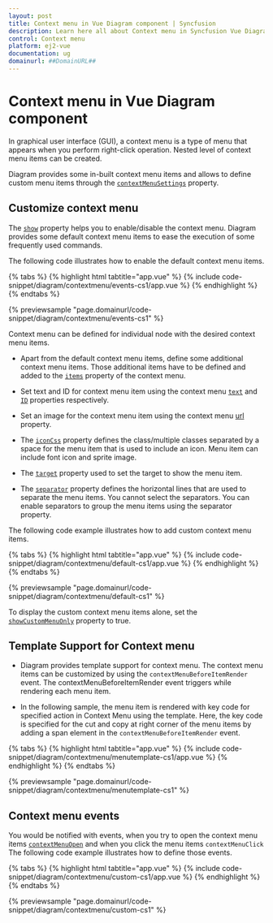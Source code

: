 ```yaml
---
layout: post
title: Context menu in Vue Diagram component | Syncfusion
description: Learn here all about Context menu in Syncfusion Vue Diagram component of Syncfusion Essential JS 2 and more.
control: Context menu 
platform: ej2-vue
documentation: ug
domainurl: ##DomainURL##
---
```


# Context menu in Vue Diagram component

<!-- markdownlint-disable MD010 -->

In graphical user interface (GUI), a context menu is a type of menu that appears when you perform right-click operation. Nested level of context menu items can be created.

Diagram provides some in-built context menu items and allows to define custom menu items through the [`contextMenuSettings`](https://ej2.syncfusion.com/vue/documentation/api/diagram#contextMenuSettings) property.

## Customize context menu

The [`show`](https://ej2.syncfusion.com/vue/documentation/api/diagram/contextMenuSettings#show-boolean) property helps you to enable/disable the context menu. Diagram provides some default context menu items to ease the execution of some frequently used commands.

The following code illustrates how to enable the default context menu items.

{% tabs %}
{% highlight html tabtitle="app.vue" %}
{% include code-snippet/diagram/contextmenu/events-cs1/app.vue %}
{% endhighlight %}
{% endtabs %}
        
{% previewsample "page.domainurl/code-snippet/diagram/contextmenu/events-cs1" %}

Context menu can be defined for individual node with the desired context menu items.

* Apart from the default context menu items, define some additional context menu items. Those additional items have to be defined and added to the [`items`](https://ej2.syncfusion.com/vue/documentation/api/diagram/contextMenuSettingsModel#items) property of the context menu.

* Set text and ID for context menu item using the context menu [`text`](https://ej2.syncfusion.com/vue/documentation/api/diagram/contextMenuItemModel#text-string) and [`ID`](https://ej2.syncfusion.com/vue/documentation/api/diagram/contextMenuItemModel#id-string) properties respectively.

* Set an image for the context menu item using the context menu [url](https://ej2.syncfusion.com/vue/documentation/api/diagram/contextMenuItemModel#url) property.

* The [`iconCss`](https://ej2.syncfusion.com/vue/documentation/api/diagram/contextMenuItemModel#iconCss-string) property defines the class/multiple classes separated by a space for the menu item that is used to include an icon. Menu item can include font icon and sprite image.

* The [`target`](https://ej2.syncfusion.com/vue/documentation/api/diagram/contextMenuItemModel#target-string) property used to set the target to show the menu item.

* The [`separator`](https://ej2.syncfusion.com/vue/documentation/api/diagram/contextMenuItemModel#separator-boolean) property defines the horizontal lines that are used to separate the menu items. You cannot select the separators. You can enable separators to group the menu items using the separator property.

The following code example illustrates how to add custom context menu items.

{% tabs %}
{% highlight html tabtitle="app.vue" %}
{% include code-snippet/diagram/contextmenu/default-cs1/app.vue %}
{% endhighlight %}
{% endtabs %}
        
{% previewsample "page.domainurl/code-snippet/diagram/contextmenu/default-cs1" %}

To display the custom context menu items alone, set  the [`showCustomMenuOnly`](../api/diagram/contextMenuSettingsModel#showCustomMenuOnly) property to true.

## Template Support for Context menu

* Diagram provides template support for context menu. The context menu items can be customized by using the `contextMenuBeforeItemRender` event. The contextMenuBeforeItemRender event triggers while rendering each menu item.

* In the following sample, the menu item is rendered with key code for specified action in Context Menu using the template. Here, the key code is specified for the cut and copy at right corner of the menu items by adding a span element in the `contextMenuBeforeItemRender` event.

{% tabs %}
{% highlight html tabtitle="app.vue" %}
{% include code-snippet/diagram/contextmenu/menutemplate-cs1/app.vue %}
{% endhighlight %}
{% endtabs %}
        
{% previewsample "page.domainurl/code-snippet/diagram/contextmenu/menutemplate-cs1" %}

## Context menu events

You would be notified with events, when you try to open the context menu items [`contextMenuOpen`](https://ej2.syncfusion.com/vue/documentation/api/diagram/diagramBeforeMenuOpenEventArgs#DiagramBeforeMenuOpenEventArgs) and when you click the menu items `contextMenuClick`
The following code example illustrates how to define those events.

{% tabs %}
{% highlight html tabtitle="app.vue" %}
{% include code-snippet/diagram/contextmenu/custom-cs1/app.vue %}
{% endhighlight %}
{% endtabs %}
        
{% previewsample "page.domainurl/code-snippet/diagram/contextmenu/custom-cs1" %}